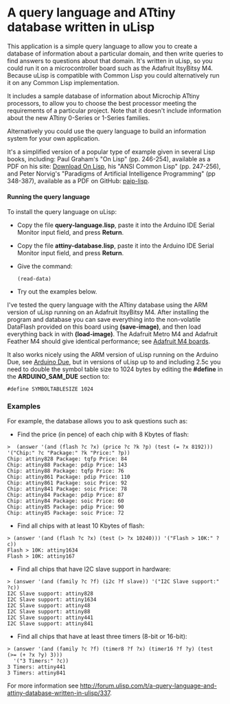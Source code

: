 # A query language and ATtiny database written in uLisp
This application is a simple query language to allow you to create a database of information about a particular domain, and then write queries to find answers to questions about that domain. It's written in uLisp, so you could run it on a microcontroller board such as the Adafruit ItsyBitsy M4. Because uLisp is compatible with Common Lisp you could alternatively run it on any Common Lisp implementation.

It includes a sample database of information about Microchip ATtiny processors, to allow you to choose the best processor meeting the requirements of a particular project. Note that it doesn't include information about the new ATtiny 0-Series or 1-Series families.

Alternatively you could use the query language to build an information system for your own application.

It's a simplified version of a popular type of example given in several Lisp books, including: Paul Graham's "On Lisp" (pp. 246-254), available as a PDF on his site: [Download On Lisp](http://www.paulgraham.com/onlisptext.html), his "ANSI Common Lisp" (pp. 247-256), and Peter Norvig's "Paradigms of Artificial Intelligence Programming" (pp 348-387), available as a PDF on GitHub: [paip-lisp](https://github.com/norvig/paip-lisp).

#### Running the query language

To install the query language on uLisp:

* Copy the file **query-language.lisp**, paste it into the Arduino IDE Serial Monitor input field, and press **Return**.

* Copy the file **attiny-database.lisp**, paste it into the Arduino IDE Serial Monitor input field, and press **Return**.

* Give the command:

      (read-data)

* Try out the examples below.

I've tested the query language with the ATtiny database using the ARM version of uLisp running on an Adafruit ItsyBitsy M4. After installing the program and database you can save everything into the non-volatile DataFlash provided on this board using **(save-image)**, and then load everything back in with **(load-image)**. The Adafruit Metro M4 and Adafruit Feather M4 should give identical performance; see [Adafruit M4 boards](http://www.ulisp.com/show?2BLF).

It also works nicely using the ARM version of uLisp running on the Arduino Due, see [Arduino Due](http://www.ulisp.com/show?1XA0), but in versions of uLisp up to and including 2.5c you need to double the symbol table size to 1024 bytes by editing the **#define** in the **ARDUINO_SAM_DUE** section to:

    #define SYMBOLTABLESIZE 1024

### Examples

For example, the database allows you to ask questions such as:

* Find the price (in pence) of each chip with 8 Kbytes of flash:

````text
>  (answer '(and (flash ?c ?x) (price ?c ?k ?p) (test (= ?x 8192))) '("Chip:" ?c "Package:" ?k "Price:" ?p))
Chip: attiny828 Package: tqfp Price: 84 
Chip: attiny88 Package: pdip Price: 143 
Chip: attiny88 Package: tqfp Price: 76 
Chip: attiny861 Package: pdip Price: 110 
Chip: attiny861 Package: soic Price: 92 
Chip: attiny841 Package: soic Price: 78 
Chip: attiny84 Package: pdip Price: 87 
Chip: attiny84 Package: soic Price: 60 
Chip: attiny85 Package: pdip Price: 90 
Chip: attiny85 Package: soic Price: 72
````

* Find all chips with at least 10 Kbytes of flash:

````text
> (answer '(and (flash ?c ?x) (test (> ?x 10240))) '("Flash > 10K:" ?c))
Flash > 10K: attiny1634 
Flash > 10K: attiny167 
````

* Find all chips that have I2C slave support in hardware:

````text
> (answer '(and (family ?c ?f) (i2c ?f slave)) '("I2C Slave support:" ?c))
I2C Slave support: attiny828 
I2C Slave support: attiny1634 
I2C Slave support: attiny48 
I2C Slave support: attiny88 
I2C Slave support: attiny441 
I2C Slave support: attiny841 
````

* Find all chips that have at least three timers (8-bit or 16-bit):

````text
> (answer '(and (family ?c ?f) (timer8 ?f ?x) (timer16 ?f ?y) (test (>= (+ ?x ?y) 3)))
  '("3 Timers:" ?c))
3 Timers: attiny441 
3 Timers: attiny841 
````
For more information see http://forum.ulisp.com/t/a-query-language-and-attiny-database-written-in-ulisp/337.
